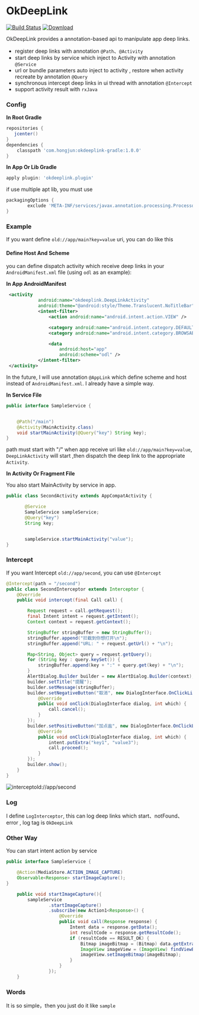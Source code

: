 # OkDeepLink
[![Build Status](https://travis-ci.org/HongJun2046/OkDeepLink.svg?branch=master)](https://travis-ci.org/HongJun2046/OkDeepLink)
[ ![Download](https://api.bintray.com/packages/zmanchina/maven/okdeeplink-gradle/images/download.svg) ](https://bintray.com/zmanchina/maven/okdeeplink-gradle/_latestVersion)

OkDeepLink provides a annotation-based api to manipulate app deep links.

- register deep links  with annotation `@Path`、`@Activity`
- start  deep links by service which  inject to Activity with annotation `@Service`
- url or bundle parameters auto inject to activity , restore  when activity recreate  by annotation `@Query`
- synchronous intercept deep links in ui  thread  with annotation `@Intercept`
- support activity result  with `rxJava`


### Config
**In Root Gradle**

```groovy
repositories {
   jcenter()
}
dependencies {
    classpath 'com.hongjun:okdeeplink-gradle:1.0.0'
}
```

**In App Or Lib Gradle**

```groovy
apply plugin: 'okdeeplink.plugin'
```
if use multiple apt lib, you must use

```groovy
packagingOptions {
        exclude 'META-INF/services/javax.annotation.processing.Processor'
}
```

### Example

If you want define `old://app/main?key=value` uri, you can do like this

#### Define Host And Scheme

you can define dispatch activity which receive deep links in your `AndroidManifest.xml` file (using `odl` as an example):

**In App AndroidManifest**
```xml
 <activity
            android:name="okdeeplink.DeepLinkActivity"
            android:theme="@android:style/Theme.Translucent.NoTitleBar">
            <intent-filter>
                <action android:name="android.intent.action.VIEW" />

                <category android:name="android.intent.category.DEFAULT" />
                <category android:name="android.intent.category.BROWSABLE" />

                <data
                    android:host="app"
                    android:scheme="odl" />
            </intent-filter>
 </activity>
```
In the future, I will use annotation `@AppLink` which define scheme and host  instead of `AndroidManifest.xml`. I already have a simple way.

**In Service File**

```java
public interface SampleService {


    @Path("/main")
    @Activity(MainActivity.class)
    void startMainActivity(@Query("key") String key);
}
```
path must start with "/"
when app receive uri like `old://app/main?key=value`, `DeepLinkActivity` will start ,then dispatch the deep link to the appropriate `Activity`.


**In Activity Or Fragment File**

You also start MainActivity by service in app.
```java
public class SecondActivity extends AppCompatActivity {

       @Service
       SampleService sampleService;
       @Query("key")
       String key;


       sampleService.startMainActivity("value");
}

```

### Intercept
If you want Intercept `old://app/second`, you can use `@Intercept`

```java
@Intercept(path = "/second")
public class SecondInterceptor extends Interceptor {
    @Override
    public void intercept(final Call call) {

        Request request = call.getRequest();
        final Intent intent = request.getIntent();
        Context context = request.getContext();

        StringBuffer stringBuffer = new StringBuffer();
        stringBuffer.append("拦截到你想打开\n");
        stringBuffer.append("URL: " + request.getUrl() + "\n");

        Map<String, Object> query = request.getQuery();
        for (String key : query.keySet()) {
            stringBuffer.append(key + ":" + query.get(key) + "\n");
        }
        AlertDialog.Builder builder = new AlertDialog.Builder(context);
        builder.setTitle("提醒");
        builder.setMessage(stringBuffer);
        builder.setNegativeButton("取消", new DialogInterface.OnClickListener() {
            @Override
            public void onClick(DialogInterface dialog, int which) {
                call.cancel();
            }
        });
        builder.setPositiveButton("加点盐", new DialogInterface.OnClickListener() {
            @Override
            public void onClick(DialogInterface dialog, int which) {
                intent.putExtra("key1", "value3");
                call.proceed();
            }
        });
        builder.show();
    }
}
```

![intercept`old://app/second` ](https://raw.githubusercontent.com/HongJun2046/OkDeepLink/master/snapshot/intercept_preview.png)


### Log
I define `LogInterceptor`, this can log deep links which start、notFound、error , log tag is `OkDeepLink`

### Other Way
You can start  intent action by service

```java
public interface SampleService {

    @Action(MediaStore.ACTION_IMAGE_CAPTURE)
    Observable<Response> startImageCapture();
}

```
```java
    public void startImageCapture(){
        sampleService
                .startImageCapture()
                .subscribe(new Action1<Response>() {
                    @Override
                    public void call(Response response) {
                        Intent data = response.getData();
                        int resultCode = response.getResultCode();
                        if (resultCode == RESULT_OK) {
                            Bitmap imageBitmap = (Bitmap) data.getExtras().get("data");
                            ImageView imageView = (ImageView) findViewById(R.id.ImageView_Capture_Image);
                            imageView.setImageBitmap(imageBitmap);
                        }
                    }
                });
    }
```

### Words

It is so simple，then you just do it like `sample`


